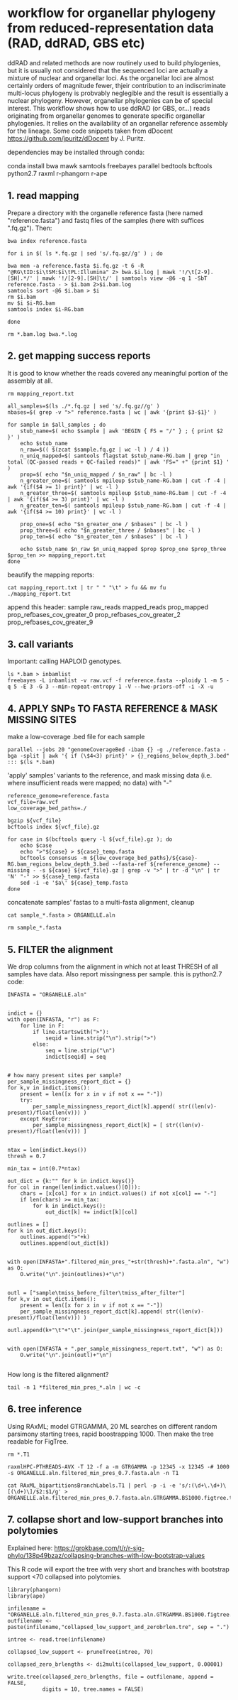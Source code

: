 # workflow for organellar phylogeny from reduced-representation data (RAD, ddRAD, GBS etc)

ddRAD and related methods are now routinely used to build phylogenies, but it is usually not considered that the sequenced loci are actually a mixture of nuclear and organellar loci. As the organellar loci are almost certainly orders of magnitude fewer, thjeir contribution to an indiscriminate multi-locus phylogeny is probvably neglegible and the result is essentially a nuclear phylogeny. However, organellar phylogenies can be of special interest. This workflow shows how to use ddRAD (or GBS, or...) reads originating from organellar genomes to generate specific organellar phylogenies. It relies on the availability of an organellar reference assembly for the lineage. Some code snippets taken from dDocent <https://github.com/jpuritz/dDocent> by J. Puritz.


dependencies may be installed through conda:

conda install bwa mawk samtools freebayes parallel bedtools bcftools python2.7 raxml r-phangorn r-ape

## 1. read mapping

Prepare a directory with the organelle reference fasta (here named "reference.fasta") and fastq files of the samples (here with suffices ".fq.gz"). Then:

```
bwa index reference.fasta

for i in $( ls *.fq.gz | sed 's/.fq.gz//g' ) ; do

bwa mem -a reference.fasta $i.fq.gz -t 6 -R "@RG\tID:$i\tSM:$i\tPL:Illumina" 2> bwa.$i.log | mawk '!/\t[2-9].[SH].*/' | mawk '!/[2-9].[SH]\t/' | samtools view -@6 -q 1 -SbT reference.fasta - > $i.bam 2>$i.bam.log
samtools sort -@6 $i.bam > $i
rm $i.bam
mv $i $i-RG.bam
samtools index $i-RG.bam

done

rm *.bam.log bwa.*.log

```

## 2. get mapping success reports
It is good to know whether the reads covered any meaningful portion of the assembly at all.
```
rm mapping_report.txt

all_samples=$(ls ./*.fq.gz | sed 's/.fq.gz//g' )
nbases=$( grep -v ">" reference.fasta | wc | awk '{print $3-$1}' ) 

for sample in $all_samples ; do
	stub_name=$( echo $sample | awk 'BEGIN { FS = "/" } ; { print $2 }' )
	echo $stub_name
	n_raw=$(( $(zcat $sample.fq.gz | wc -l ) / 4 ))	
	n_uniq_mapped=$( samtools flagstat $stub_name-RG.bam | grep "in total (QC-passed reads + QC-failed reads)" | awk 'FS=" +" {print $1} ' )
	prop=$( echo "$n_uniq_mapped / $n_raw" | bc -l )
	n_greater_one=$( samtools mpileup $stub_name-RG.bam | cut -f -4 | awk '{if($4 >= 1) print}' | wc -l )
	n_greater_three=$( samtools mpileup $stub_name-RG.bam | cut -f -4 | awk '{if($4 >= 3) print}' | wc -l )
	n_greater_ten=$( samtools mpileup $stub_name-RG.bam | cut -f -4 | awk '{if($4 >= 10) print}' | wc -l )

	prop_one=$( echo "$n_greater_one / $nbases" | bc -l )
	prop_three=$( echo "$n_greater_three / $nbases" | bc -l )
	prop_ten=$( echo "$n_greater_ten / $nbases" | bc -l )

	echo $stub_name $n_raw $n_uniq_mapped $prop $prop_one $prop_three $prop_ten >> mapping_report.txt
done
```

beautify the mapping reports:
```
cat mapping_report.txt | tr " " "\t" > fu && mv fu ./mapping_report.txt
```
append this header:
sample	raw_reads	mapped_reads	prop_mapped	prop_refbases_cov_greater_0	prop_refbases_cov_greater_2	prop_refbases_cov_greater_9



## 3. call variants
Important: calling HAPLOID genotypes.
```
ls *.bam > inbamlist
freebayes -L inbamlist -v raw.vcf -f reference.fasta --ploidy 1 -m 5 -q 5 -E 3 -G 3 --min-repeat-entropy 1 -V --hwe-priors-off -i -X -u
```


## 4. APPLY SNPs TO FASTA REFERENCE & MASK MISSING SITES


make a low-coverage .bed file for each sample
 
```
parallel --jobs 20 "genomeCoverageBed -ibam {} -g ./reference.fasta -bga -split | awk '{ if (\$4<3) print}' > {}_regions_below_depth_3.bed" ::: $(ls *.bam)
```
'apply' samples' variants to the reference, and mask missing data (i.e. where insufficient reads were mapped; no data) with "-"
```
reference_genome=reference.fasta
vcf_file=raw.vcf
low_coverage_bed_paths=./

bgzip ${vcf_file}
bcftools index ${vcf_file}.gz

for case in $(bcftools query -l ${vcf_file}.gz ); do
	echo $case
	echo ">"${case} > ${case}_temp.fasta 
	bcftools consensus -m ${low_coverage_bed_paths}/${case}-RG.bam_regions_below_depth_3.bed --fasta-ref ${reference_genome} --missing - -s ${case} ${vcf_file}.gz | grep -v ">" | tr -d "\n" | tr 'N' "-" >> ${case}_temp.fasta
	sed -i -e '$a\' ${case}_temp.fasta
done
```
concatenate samples' fastas to a multi-fasta alignment, cleanup
```
cat sample_*.fasta > ORGANELLE.aln

rm sample_*.fasta
```

## 5. FILTER the alignment
We drop columns from the alignment in which not at least THRESH of all samples have data. Also report missingness per sample.
this is python2.7 code:
```
INFASTA = "ORGANELLE.aln"


indict = {}
with open(INFASTA, "r") as F:
	for line in F:
		if line.startswith(">"):
			seqid = line.strip("\n").strip(">")
		else:
			seq = line.strip("\n")
			indict[seqid] = seq


# how many present sites per sample?
per_sample_missingness_report_dict = {}
for k,v in indict.items():
	present = len([x for x in v if not x == "-"])
	try:
		per_sample_missingness_report_dict[k].append( str((len(v)-present)/float(len(v))) )
	except KeyError:
		per_sample_missingness_report_dict[k] = [ str((len(v)-present)/float(len(v))) ]

		
ntax = len(indict.keys())
thresh = 0.7

min_tax = int(0.7*ntax) 

out_dict = {k:"" for k in indict.keys()}
for col in range(len(indict.values()[0])):
	chars = [x[col] for x in indict.values() if not x[col] == "-"]
	if len(chars) >= min_tax:
		for k in indict.keys():
			out_dict[k] += indict[k][col]

outlines = []
for k in out_dict.keys():
	outlines.append(">"+k)
	outlines.append(out_dict[k])

	
with open(INFASTA+".filtered_min_pres_"+str(thresh)+".fasta.aln", "w") as O:
	O.write("\n".join(outlines)+"\n")

	
outl = ["sample\tmiss_before_filter\tmiss_after_filter"]
for k,v in out_dict.items():
	present = len([x for x in v if not x == "-"])
	per_sample_missingness_report_dict[k].append( str((len(v)-present)/float(len(v))) )
	outl.append(k+"\t"+"\t".join(per_sample_missingness_report_dict[k]))

	
with open(INFASTA + ".per_sample_missingness_report.txt", "w") as O:
	O.write("\n".join(outl)+"\n")


```
How long is the filtered alignment?
```
tail -n 1 *filtered_min_pres_*.aln | wc -c
```

## 6. tree inference
Using RAxML; model GTRGAMMA, 20 ML searches on different random parsimony starting trees, rapid boostrapping 1000. Then make the tree readable for FigTree.

```
rm *.T1 

raxmlHPC-PTHREADS-AVX -T 12 -f a -m GTRGAMMA -p 12345 -x 12345 -# 1000 -s ORGANELLE.aln.filtered_min_pres_0.7.fasta.aln -n T1

cat RAxML_bipartitionsBranchLabels.T1 | perl -p -i -e 's/:(\d+\.\d+)\[(\d+)\]/$2:$1/g' > ORGANELLE.aln.filtered_min_pres_0.7.fasta.aln.GTRGAMMA.BS1000.figtree.tre
```


## 7. collapse short and low-support branches into polytomies 
Explained here: <https://grokbase.com/t/r/r-sig-phylo/138p49bzaz/collapsing-branches-with-low-bootstrap-values>

This R code will export the tree with very short and branches with bootstrap support <70 collapsed into polytomies.

```
library(phangorn)
library(ape)

infilename = "ORGANELLE.aln.filtered_min_pres_0.7.fasta.aln.GTRGAMMA.BS1000.figtree.tre"
outfilename <- paste(infilename,"collapsed_low_support_and_zerobrlen.tre", sep = ".")

intree <- read.tree(infilename)

collapsed_low_support <- pruneTree(intree, 70)

collapsed_zero_brlengths <- di2multi(collapsed_low_support, 0.00001)

write.tree(collapsed_zero_brlengths, file = outfilename, append = FALSE,
           digits = 10, tree.names = FALSE)

```

